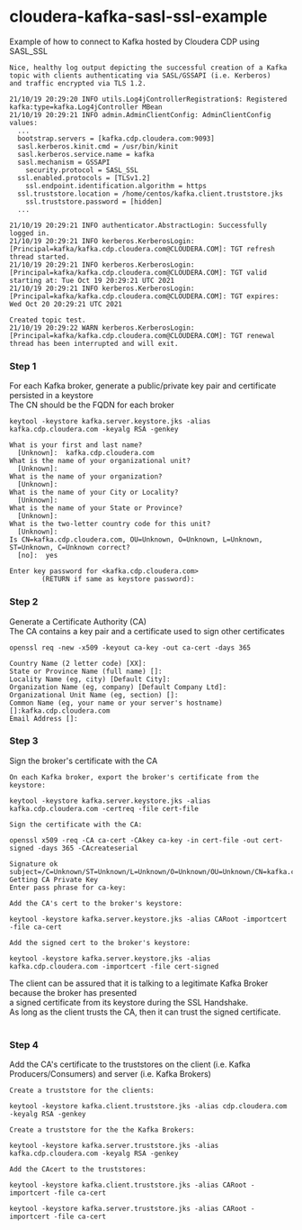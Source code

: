 # cloudera-kafka-sasl-ssl-example
Example of how to connect to Kafka hosted by Cloudera CDP using SASL_SSL

```
Nice, healthy log output depicting the successful creation of a Kafka topic with clients authenticating via SASL/GSSAPI (i.e. Kerberos)
and traffic encrypted via TLS 1.2.

21/10/19 20:29:20 INFO utils.Log4jControllerRegistration$: Registered kafka:type=kafka.Log4jController MBean
21/10/19 20:29:21 INFO admin.AdminClientConfig: AdminClientConfig values: 
  ...
  bootstrap.servers = [kafka.cdp.cloudera.com:9093]
  sasl.kerberos.kinit.cmd = /usr/bin/kinit
  sasl.kerberos.service.name = kafka
  sasl.mechanism = GSSAPI
	security.protocol = SASL_SSL
  ssl.enabled.protocols = [TLSv1.2]
	ssl.endpoint.identification.algorithm = https
  ssl.truststore.location = /home/centos/kafka.client.truststore.jks
	ssl.truststore.password = [hidden]
  ...

21/10/19 20:29:21 INFO authenticator.AbstractLogin: Successfully logged in.
21/10/19 20:29:21 INFO kerberos.KerberosLogin: [Principal=kafka/kafka.cdp.cloudera.com@CLOUDERA.COM]: TGT refresh thread started.
21/10/19 20:29:21 INFO kerberos.KerberosLogin: [Principal=kafka/kafka.cdp.cloudera.com@CLOUDERA.COM]: TGT valid starting at: Tue Oct 19 20:29:21 UTC 2021
21/10/19 20:29:21 INFO kerberos.KerberosLogin: [Principal=kafka/kafka.cdp.cloudera.com@CLOUDERA.COM]: TGT expires: Wed Oct 20 20:29:21 UTC 2021

Created topic test.
21/10/19 20:29:22 WARN kerberos.KerberosLogin: [Principal=kafka/kafka.cdp.cloudera.com@CLOUDERA.COM]: TGT renewal thread has been interrupted and will exit.

```
### Step 1 
For each Kafka broker, generate a public/private key pair and certificate persisted in a keystore <br>
The CN should be the FQDN for each broker 
```
keytool -keystore kafka.server.keystore.jks -alias kafka.cdp.cloudera.com -keyalg RSA -genkey

What is your first and last name?
  [Unknown]:  kafka.cdp.cloudera.com
What is the name of your organizational unit?
  [Unknown]:  
What is the name of your organization?
  [Unknown]:  
What is the name of your City or Locality?
  [Unknown]:  
What is the name of your State or Province?
  [Unknown]:  
What is the two-letter country code for this unit?
  [Unknown]:  
Is CN=kafka.cdp.cloudera.com, OU=Unknown, O=Unknown, L=Unknown, ST=Unknown, C=Unknown correct?
  [no]:  yes 

Enter key password for <kafka.cdp.cloudera.com>
        (RETURN if same as keystore password):
```
### Step 2
Generate a Certificate Authority (CA) <br>
The CA contains a key pair and a certificate used to sign other certificates
```
openssl req -new -x509 -keyout ca-key -out ca-cert -days 365 

Country Name (2 letter code) [XX]:
State or Province Name (full name) []: 
Locality Name (eg, city) [Default City]:
Organization Name (eg, company) [Default Company Ltd]:
Organizational Unit Name (eg, section) []:
Common Name (eg, your name or your server's hostname) []:kafka.cdp.cloudera.com
Email Address []:
```
### Step 3
Sign the broker's certificate with the CA
```
On each Kafka broker, export the broker's certificate from the keystore: 

keytool -keystore kafka.server.keystore.jks -alias kafka.cdp.cloudera.com -certreq -file cert-file

Sign the certificate with the CA:

openssl x509 -req -CA ca-cert -CAkey ca-key -in cert-file -out cert-signed -days 365 -CAcreateserial

Signature ok
subject=/C=Unknown/ST=Unknown/L=Unknown/O=Unknown/OU=Unknown/CN=kafka.cdp.cloudera.com
Getting CA Private Key
Enter pass phrase for ca-key:

Add the CA's cert to the broker's keystore:

keytool -keystore kafka.server.keystore.jks -alias CARoot -importcert -file ca-cert

Add the signed cert to the broker's keystore:

keytool -keystore kafka.server.keystore.jks -alias kafka.cdp.cloudera.com -importcert -file cert-signed
```
The client can be assured that it is talking to a legitimate Kafka Broker because the broker has presented <br>
a signed certificate from its keystore during the SSL Handshake.<br>
As long as the client trusts the CA, then it can trust the signed certificate.<br><br>

### Step 4
Add the CA's certificate to the truststores on the client (i.e. Kafka Producers/Consumers) and server (i.e. Kafka Brokers)
```
Create a truststore for the clients:

keytool -keystore kafka.client.truststore.jks -alias cdp.cloudera.com -keyalg RSA -genkey

Create a truststore for the the Kafka Brokers:

keytool -keystore kafka.server.truststore.jks -alias kafka.cdp.cloudera.com -keyalg RSA -genkey

Add the CAcert to the truststores:

keytool -keystore kafka.client.truststore.jks -alias CARoot -importcert -file ca-cert

keytool -keystore kafka.server.truststore.jks -alias CARoot -importcert -file ca-cert
```

